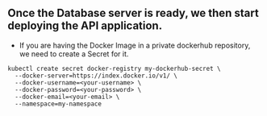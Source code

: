 ## Once the Database server is ready, we then start deploying the API application.
- If you are having the Docker Image in a private dockerhub repository, we need to create a Secret for it.

```
kubectl create secret docker-registry my-dockerhub-secret \
  --docker-server=https://index.docker.io/v1/ \
  --docker-username=<your-username> \
  --docker-password=<your-password> \
  --docker-email=<your-email> \
  --namespace=my-namespace
```

